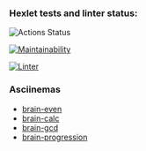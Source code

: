 ### Hexlet tests and linter status:
![Actions Status](/workflows/hexlet-check/badge.svg)

[![Maintainability](https://api.codeclimate.com/v1/badges/a99a88d28ad37a79dbf6/maintainability)](https://codeclimate.com/github/codeclimate/codeclimate/maintainability)

[![Linter](https://github.com/usovdm/frontend-project-lvl1/workflows/Linter/badge.svg)](https://github.com/usovdm/frontend-project-lvl1/actions?query=workflow%3ALinter)

### Asciinemas
- [brain-even](https://asciinema.org/a/364619)
- [brain-calc](https://asciinema.org/a/364869)
- [brain-gcd](https://asciinema.org/a/365005)
- [brain-progression](https://asciinema.org/a/365238)